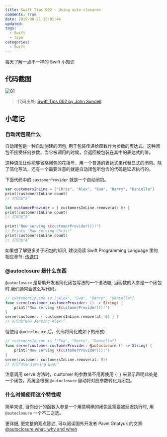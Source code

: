 ```yaml
---
title: Swift Tips 002 - Using auto closures
comments: true
date: 2019-08-21 15:01:44
updated:
tags:
  - Swift
  - Tips
categories:
  - Swift
---
```


每天了解一点不一样的 Swift 小知识

<!-- more -->

## 代码截图

![01](01.png)

> 代码出处: [Swift Tips 002 by John Sundell](https://github.com/JohnSundell/SwiftTips#2-using-auto-closures)

## 小笔记

### 自动闭包是什么

自动闭包是一种自动创建的闭包, 用于包装传递给函数作为参数的表达式。这种闭包不接受任何参数，当它被调用的时候，会返回被包装在其中的表达式的值。

这种语法让你能够省略闭包的花括号，用一个普通的表达式来代替显式的闭包。除了简化写法，还有一个需要注意的就是自动闭包所包含的代码是延迟执行的。

下面代码中的 `customerProvider` 就是一个自动闭包。

```Swift
var customersInLine = ["Chris", "Alex", "Ewa", "Barry", "Daniella"]
print(customersInLine.count)
// 打印出“5”
​
let customerProvider = { customersInLine.remove(at: 0) }
print(customersInLine.count)
// 打印出“5”
​
print("Now serving \(customerProvider())!")
// Prints "Now serving Chris!"
print(customersInLine.count)
// 打印出“4”
```

如果想了解更多关于闭包的知识, 建议阅读 Swift Programming Language 里的相应章节: [传送门](https://swiftgg.gitbook.io/swift/swift-jiao-cheng/07_closures#autoclosures)

### @autoclosure 是什么东西

`@autoclosure` 是帮助开发者简化闭包写法的一个语法糖, 当函数的入参是一个闭包时,我们通常会这么写代码。

```Swift
// customersInLine is ["Alex", "Ewa", "Barry", "Daniella"]
func serve(customer customerProvider: () -> String) {
    print("Now serving \(customerProvider())!")
}
serve(customer: { customersInLine.remove(at: 0) } )
// 打印出“Now serving Alex!”
```

但使用 `@autoclosure` 后，代码将简化成如下的形式:

```Swift
// customersInLine is ["Ewa", "Barry", "Daniella"]
func serve(customer customerProvider: @autoclosure () -> String) {
    print("Now serving \(customerProvider())!")
}
serve(customer: customersInLine.remove(at: 0))
// 打印“Now serving Ewa!”
```

注意调用 serve 方法时，customer 的参数值不用再使用 `{ }` 来显示声明此处是一个闭包，系统会根据 `@autoclosure` 自动将对应参数转化为闭包。

### 什么时候使用这个特性呢

简单来说, 当你设计的函数入参是一个用意明确的闭包且需要被延迟执行时, 用  `@autoclosure` 一个不二之选。

更详细, 更完整的观点陈述, 可以阅读国外开发者 Pavel Gnatyuk 的文章: [@autoclosure what, why and when](https://medium.com/ios-os-x-development/https-medium-com-pavelgnatyuk-autoclosure-what-why-and-when-swift-641dba585ece)
